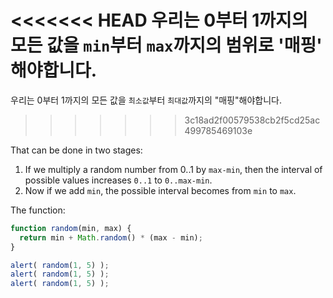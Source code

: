 <<<<<<< HEAD
우리는 0부터 1까지의 모든 값을 `min`부터 `max`까지의 범위로 '매핑' 해야합니다.
=======
우리는 0부터 1까지의 모든 값을 `최소값`부터 `최대값`까지의 "매핑"해야합니다.
>>>>>>> 3c18ad2f00579538cb2f5cd25ac499785469103e

That can be done in two stages:

1. If we multiply a random number from 0..1 by `max-min`, then the interval of possible values increases `0..1` to `0..max-min`.
2. Now if we add `min`, the possible interval becomes from `min` to `max`.

The function:

```js run
function random(min, max) {
  return min + Math.random() * (max - min);
}

alert( random(1, 5) ); 
alert( random(1, 5) ); 
alert( random(1, 5) ); 
```

